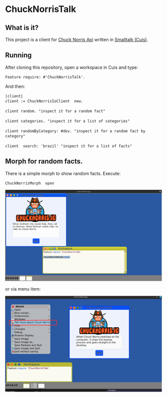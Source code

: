 # ChuckNorrisTalk

## What is it?

This project is a client for [Chuck Norris Api](https://api.chucknorris.io/) written in [Smalltalk (Cuis)](https://github.com/Cuis-Smalltalk/Cuis-Smalltalk-Dev).

## Running
After cloning this repository, open a workspace in Cuis and type:

```Smalltalk 
Feature require: #'ChuckNorrisTalk'. 
```

And then:

```Smalltalk
|client|
client := ChuckNorrisIoClient  new.

client random. "inspect it for a random fact"

client categories. "inspect it for a list of categories"

client randomByCategory: #dev. "inspect it for a random fact by category"

client  search: 'brazil' "inspect it for a list of facts"
```

## Morph for random facts.
There is a simple morph to show random facts. Execute:

```Smalltalk
ChuckNorrisMorph  open 
```

![alt text](https://github.com/thiagoslino/ChuckNorrisTalk/blob/master/screen.png "Chip-8 for Cuis")


or via menu item:


![alt text](https://github.com/thiagoslino/ChuckNorrisTalk/blob/master/screen2.png "Chip-8 for Cuis")
